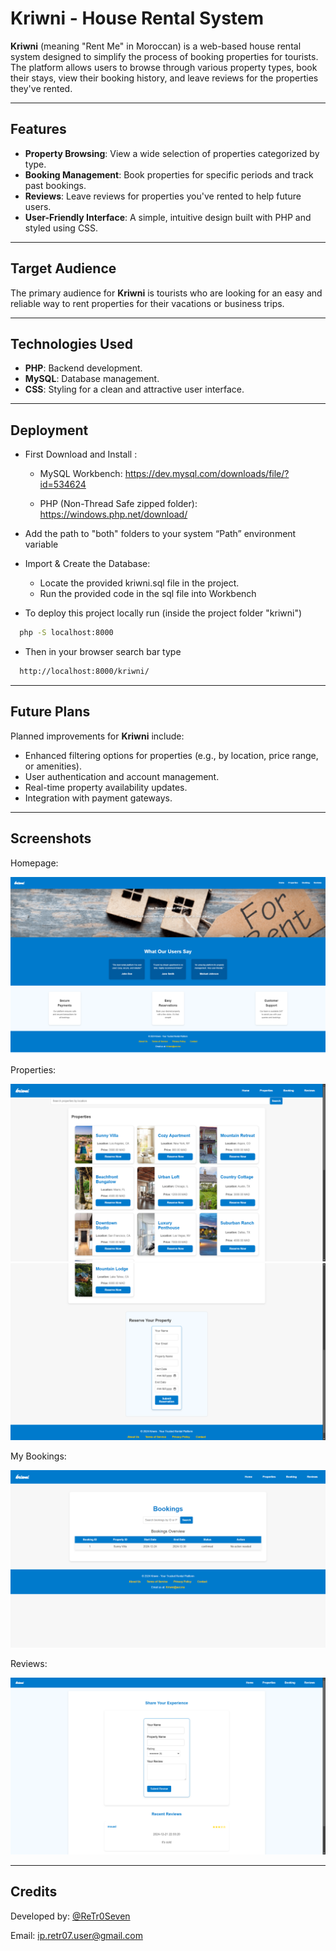 # Kriwni - House Rental System

**Kriwni** (meaning "Rent Me" in Moroccan) is a web-based house rental system designed to simplify the process of booking properties for tourists. The platform allows users to browse through various property types, book their stays, view their booking history, and leave reviews for the properties they've rented.

---

## Features

- **Property Browsing**: View a wide selection of properties categorized by type.
- **Booking Management**: Book properties for specific periods and track past bookings.
- **Reviews**: Leave reviews for properties you've rented to help future users.
- **User-Friendly Interface**: A simple, intuitive design built with PHP and styled using CSS.

---

## Target Audience

The primary audience for **Kriwni** is tourists who are looking for an easy and reliable way to rent properties for their vacations or business trips.

---

## Technologies Used

- **PHP**: Backend development.
- **MySQL**: Database management.
- **CSS**: Styling for a clean and attractive user interface.

---

## Deployment

- First Download and Install :

    + MySQL Workbench: 
        https://dev.mysql.com/downloads/file/?id=534624

    + PHP (Non-Thread Safe zipped folder):
        https://windows.php.net/download/

- Add the path to "both" folders to your system “Path” environment variable

- Import & Create the Database:

     + Locate the provided kriwni.sql file in the project.
     + Run the provided code in the sql file into Workbench

- To deploy this project locally run (inside the project folder "kriwni")

```bash
  php -S localhost:8000
```
- Then in your browser search bar type

```bash
  http://localhost:8000/kriwni/
```

---

## Future Plans

Planned improvements for **Kriwni** include:

- Enhanced filtering options for properties (e.g., by location, price range, or amenities).
- User authentication and account management.
- Real-time property availability updates.
- Integration with payment gateways.

---

## Screenshots

Homepage:

![HOME](Screenshots/HOMEPAGE.png)

Properties:

![PROPERTIES](Screenshots/PROPERTIES1.png)
![PROPERTIES](Screenshots/PROPERTIES2.png)

My Bookings:

![BOOKINGS](Screenshots/BOOKINGS.png)

Reviews:

![REVIEWS](Screenshots/REVIEWS.png)

---

## Credits

Developed by: [@ReTr0Seven](https://www.github.com/ReTr0Seven)

Email: ip.retr07.user@gmail.com